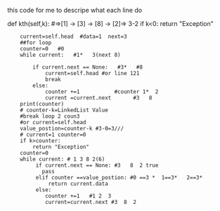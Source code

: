 this code for me to descripe what each line do

 def kth(self,k):  #=>[1] -> [3] -> [8] -> [2]=> 3-2
        if k<0:
          return "Exception"

        current=self.head  #data=1  next=3
        ##for loop
        counter=0   #0
        while current:   #1*   3(next 8)

            if current.next == None:   #3*   #8
                current=self.head #or line 121
                break
            else:
                counter +=1           #counter 1*  2
                current =current.next       #3   8
        print(counter)
        # counter-k=LinkedList Value
        #break loop 2 coun3
        #or current=self.head
        value_postion=counter-k #3-0=3///
        # current=1 counter=0
        if k>counter:
            return "Exception"
        counter=0
        while current: # 1 3 8 2(6)
             if current.next == None: #3   8  2 true
               pass
             elif counter ==value_postion: #0 ==3 *  1==3*   2==3*
                 return current.data
             else:
                counter +=1   #1 2  3
                current=current.next #3  8  2
